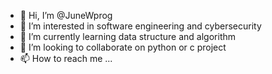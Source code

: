 - 👋 Hi, I’m @JuneWprog
- 👀 I’m interested in software engineering and cybersecurity 
- 🌱 I’m currently learning data structure and algorithm
- 💞️ I’m looking to collaborate on python or c project 
- 📫 How to reach me ...

<!---
JuneWprog/JuneWprog is a ✨ special ✨ repository because its `README.md` (this file) appears on your GitHub profile.
You can click the Preview link to take a look at your changes.
--->
